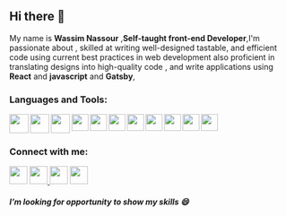 ## Hi there 👋
My name is **Wassim Nassour** ,**Self-taught front-end Developer**,I'm passionate about , skilled at writing well-designed tastable, and efficient code using current best practices in web development also   proficient  in translating designs into high-quality code , and write applications  using **React** and **javascript** and **Gatsby**,   


<h3> Languages and Tools:</h3>
<p>
<img align="left" src="https://user-images.githubusercontent.com/60555512/93719250-1d55d380-fb79-11ea-931b-5435034b28c2.png" width="34px" height="34px"/>
 <img  align="left" src="https://user-images.githubusercontent.com/60555512/93865357-1684a900-fcbe-11ea-9847-0c61163de2ca.png"  width="34px" height="34px"/>
  <img align="left" src="https://user-images.githubusercontent.com/60555512/93867959-aaa43f80-fcc1-11ea-98a7-d79c97d32150.png"  width="34px" height="34px" />
  <img align="left"   src="https://user-images.githubusercontent.com/60555512/93867594-2b167080-fcc1-11ea-8642-2b58530a3766.png" width="30px" height="30px" />
   <img align="left" src="https://user-images.githubusercontent.com/60555512/93866011-0ae5b200-fcbf-11ea-8fb5-e2e3e1975201.png"  width="30px" height="30px" />
   <img align="left" src="https://user-images.githubusercontent.com/60555512/93866473-9a8b6080-fcbf-11ea-83d0-0caacccda68e.png"  width="30px" height="30px" />
   <img align="left" src="https://user-images.githubusercontent.com/60555512/93866399-834c7300-fcbf-11ea-8c65-3fc7ea66d775.png"  width="30px" height="30px" />
   <img align="left" src="https://user-images.githubusercontent.com/60555512/93866706-f0f89f00-fcbf-11ea-8147-46c411fc3355.png"  width="30px" height="30px" />
   <img align="left"src="https://user-images.githubusercontent.com/60555512/93866809-15ed1200-fcc0-11ea-9a53-73ef258d71cb.png"  width="30px" height="30px" />
   <img  align="left" src="https://user-images.githubusercontent.com/60555512/93867106-809e4d80-fcc0-11ea-91e8-170a2c6a041e.png"  width="30px" height="30px" />
  <img align="left" src="https://user-images.githubusercontent.com/60555512/93867244-ac213800-fcc0-11ea-8918-78fc53717190.png"  width="30px" height="30px" />
 </p>
<br />
<br />

<h3>Connect with me:</h3>
<p>
  <a href="https://www.facebook.com/wassim.nassour/" target="_blank"><img src="https://img.shields.io/badge/facebook-%231877F2.svg?&style=for-the-badge&logo=facebook&logoColor=white" height="32px"></a>
<a href="https://www.instagram.com/wassimnassour/" target="_blank">
  <img src="https://img.shields.io/badge/instagram-%23E4405F.svg?&style=for-the-badge&logo=instagram&logoColor=white" height="32px">
  </a>
<a href="https://www.linkedin.com/in/wassim-nassour-a21b53138/" target="_blank"><img src="https://img.shields.io/badge/linkedin-%230077B5.svg?&style=for-the-badge&logo=linkedin&logoColor=white" height="32px"></a>
<a href="https://twitter.com/WassimNassour" target="_blank"><img src="https://img.shields.io/badge/twitter-%231DA1F2.svg?&style=for-the-badge&logo=twitter&logoColor=white" height="32px"></a>
</p>

 #####   I’m looking for opportunity to show my skills 😄
